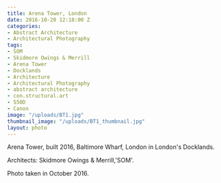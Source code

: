 ```yaml
---
title: Arena Tower, London
date: 2016-10-20 12:18:00 Z
categories:
- Abstract Architecture
- Architectural Photography
tags:
- SOM
- Skidmore Owings & Merrill
- Arena Tower
- Docklands
- Architecture
- Architectural Photography
- abstract architecture
- con.structural.art
- 550D
- Canon
image: "/uploads/BT1.jpg"
thumbnail_image: "/uploads/BT1_thumbnail.jpg"
layout: photo
---
```


Arena Tower, built 2016, Baltimore Wharf, London in London's Docklands. 

Architects: Skidmore Owings & Merrill,'SOM'. 

Photo taken in October 2016. 